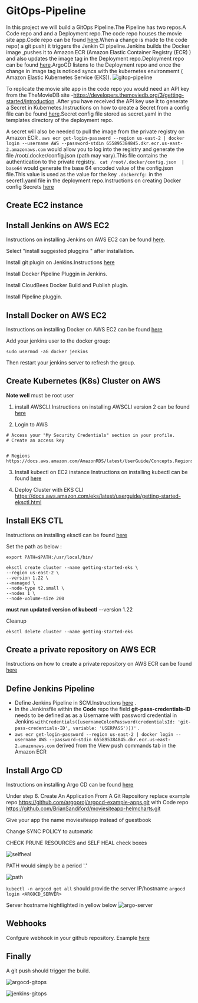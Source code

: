 
# GitOps-Pipeline
In this project we will build a GitOps Pipeline.The Pipeline has two repos.A Code repo and and a Deployment repo.The code repo houses the movie site app.Code repo can be found [here](https://github.com/BrianSandiford/moviesiteapp).When a change is made to the code repo( a git push) it triggers the Jenkin CI pipeline.Jenkins builds the Docker image ,pushes it to Amazon ECR (Amazon Elastic Container Registry (ECR) ) and also updates the image tag in the Deployment repo.Deployment repo can be found [here](https://github.com/BrianSandiford/moviesiteapp-helmcharts).ArgoCD listens to the Deployment repo and once the change in image tag is noticed syncs with the kubernetes environmemt ( Amazon Elastic Kubernetes Service (EKS)).
![gitop-pipeline](https://user-images.githubusercontent.com/67350852/178124160-9e8067a0-df59-4a85-b355-09939f4cbd93.jpeg)


To replicate the movie site app in the code repo you would need an API key from the TheMovieDB site -https://developers.themoviedb.org/3/getting-started/introduction .After you have received the API key use it to generate a Secret in Kubernetes.Instructions on how to create a Secret from a config file can be found [here](https://kubernetes.io/docs/tasks/configmap-secret/managing-secret-using-config-file/).Secret config file stored as secret.yaml in the templates directory of the deployment repo.

A secret will also be needed to pull the image from the private registry on Amazon ECR . `aws ecr get-login-password --region us-east-2 | docker login --username AWS --password-stdin 655895384845.dkr.ecr.us-east-2.amazonaws.com` would allow you to log into the registry and generate the file /root/.docker/config.json (path may vary).This file contains the authentication to the private registry.
` cat /root/.docker/config.json  | base64` would generate the base 64 encoded value of the config.json file.This value is used as the value for the key `.dockercfg:` in the secret1.yaml file in the deployment repo.Instructions on creating Docker config Secrets [here](https://kubernetes.io/docs/concepts/configuration/secret/#docker-config-secrets)

## Create EC2 instance

##  Install Jenkins on AWS EC2
Instructions on installing Jenkins on AWS EC2 can be found [here](https://github.com/yankils/Simple-DevOps-Project/blob/master/Jenkins/Jenkins_Installation.MD#install-jenkins-on-aws-ec2). 

Select "install suggested pluggins " after installation.

Install git plugin on Jenkins.Instructions [here](https://github.com/yankils/Simple-DevOps-Project/blob/master/Jenkins/Git_plugin_install.MD)

Install Docker Pipeline Pluggin in Jenkins.

Install CloudBees Docker Build and Publish plugin.

Install Pipeline pluggin.

## Install Docker on AWS EC2

Instructions on installing Docker on AWS EC2 can be found [here](https://docs.aws.amazon.com/AmazonECS/latest/developerguide/docker-basics.html)

Add your jenkins user to the docker group:
``` 
sudo usermod -aG docker jenkins
```
Then restart your jenkins server to refresh the group.

## Create Kubernetes (K8s) Cluster on AWS

**Note well** must be root user

1. install AWSCLI.Instructions on installing AWSCLI version 2 can be found [here](https://docs.aws.amazon.com/cli/latest/userguide/install-cliv2.html)

2. Login to AWS 

``` 
# Access your "My Security Credentials" section in your profile. 
# Create an access key


# Regions
https://docs.aws.amazon.com/AmazonRDS/latest/UserGuide/Concepts.RegionsAndAvailabilityZones.html

```

3. Install kubectl on EC2 instance 
Instructions on installing kubectl can be found [here](https://docs.aws.amazon.com/eks/latest/userguide/install-kubectl.html)

4. Deploy Cluster with EKS CLI  https://docs.aws.amazon.com/eks/latest/userguide/getting-started-eksctl.html 
## Install EKS CTL

Instructions on installing eksctl can be found [here](https://docs.amazonaws.cn/en_us/eks/latest/userguide/eksctl.html)

Set the path as below :
```
export PATH=$PATH:/usr/local/bin/
```
```
eksctl create cluster --name getting-started-eks \
--region us-east-2 \
--version 1.22 \
--managed \
--node-type t2.small \
--nodes 1 \
--node-volume-size 200 
```
**must run updated version of kubectl** --version 1.22

Cleanup
```
eksctl delete cluster --name getting-started-eks
```

## Create a private repository on AWS ECR

Instructions on how to create a private repository on AWS ECR can be found  [here](https://www.youtube.com/watch?v=vWSRWpOPHws)

## Define Jenkins Pipeline
- Define Jenkins Pipeline in SCM.Instructions [here](https://www.jenkins.io/doc/book/pipeline/getting-started/#through-the-classic-ui)
.
- In the Jenkinsfile within the **Code** repo the field **git-pass-credentials-ID** needs to be defined as as a Username with password credential in Jenkins `withCredentials([usernameColonPassword(credentialsId: 'git-pass-credentials-ID', variable: 'USERPASS')])'` 
.
- `aws ecr get-login-password --region us-east-2 | docker login --username AWS --password-stdin 655895384845.dkr.ecr.us-east-2.amazonaws.com` derived from the View push commands tab in the Amazon ECR
## Install Argo CD
Instructions on installing Argo CD can be found [here](https://argo-cd.readthedocs.io/en/stable/getting_started/)

Under step 6. Create An Application From A Git Repository replace example repo https://github.com/argoproj/argocd-example-apps.git with Code repo 
https://github.com/BrianSandiford/moviesiteapp-helmcharts.git

Give your app the name moviesiteapp instead of guestbook

Change SYNC POLICY to automatic

CHECK PRUNE RESOURCES and SELF HEAL check boxes

![selfheal](https://user-images.githubusercontent.com/67350852/123559741-ed70d780-d76b-11eb-9903-a4025ed3f553.JPG)

PATH would simply be a period '.'

![path](https://user-images.githubusercontent.com/67350852/123559906-fada9180-d76c-11eb-8218-8d492fa75fee.JPG)

`kubectl -n argocd get all` should provide the server IP/hostname	`argocd login <ARGOCD_SERVER>`

Server hostname hightlighted in yellow below
![argo-server](https://user-images.githubusercontent.com/67350852/123556084-53069900-d757-11eb-9576-b4a9fb278f04.JPG)

## Webhooks
Confgure webhook in your github repository. Example [here](https://docs.github.com/en/developers/webhooks-and-events/webhooks/creating-webhooks#setting-up-a-webhook)

## Finally
A git push should trigger the build.

![argocd-gitops](https://user-images.githubusercontent.com/67350852/124676715-0c1e4f00-de8d-11eb-9d24-1be0c68a1015.png)


![jenkins-gitops](https://user-images.githubusercontent.com/67350852/124677332-37ee0480-de8e-11eb-8fa9-df2d0a4d7888.JPG)
